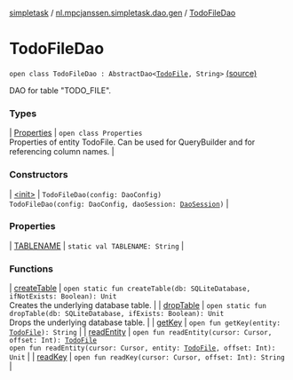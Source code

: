 [simpletask](../../index.md) / [nl.mpcjanssen.simpletask.dao.gen](../index.md) / [TodoFileDao](.)

# TodoFileDao

`open class TodoFileDao : AbstractDao<`[`TodoFile`](../-todo-file/index.md)`, String>` [(source)](https://github.com/mpcjanssen/simpletask-android/blob/master/src/main/java/nl/mpcjanssen/simpletask/dao/gen/TodoFileDao.java#L17)

DAO for table "TODO_FILE".

### Types

| [Properties](-properties/index.md) | `open class Properties`<br>Properties of entity TodoFile. Can be used for QueryBuilder and for referencing column names. |

### Constructors

| [&lt;init&gt;](-init-.md) | `TodoFileDao(config: DaoConfig)`<br>`TodoFileDao(config: DaoConfig, daoSession: `[`DaoSession`](../-dao-session/index.md)`)` |

### Properties

| [TABLENAME](-t-a-b-l-e-n-a-m-e.md) | `static val TABLENAME: String` |

### Functions

| [createTable](create-table.md) | `open static fun createTable(db: SQLiteDatabase, ifNotExists: Boolean): Unit`<br>Creates the underlying database table. |
| [dropTable](drop-table.md) | `open static fun dropTable(db: SQLiteDatabase, ifExists: Boolean): Unit`<br>Drops the underlying database table. |
| [getKey](get-key.md) | `open fun getKey(entity: `[`TodoFile`](../-todo-file/index.md)`): String` |
| [readEntity](read-entity.md) | `open fun readEntity(cursor: Cursor, offset: Int): `[`TodoFile`](../-todo-file/index.md)<br>`open fun readEntity(cursor: Cursor, entity: `[`TodoFile`](../-todo-file/index.md)`, offset: Int): Unit` |
| [readKey](read-key.md) | `open fun readKey(cursor: Cursor, offset: Int): String` |

